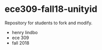 # ece309-fall18-unityid
Repository for students to fork and modify.
* henry lindbo
* ece 309
* fall 2018
